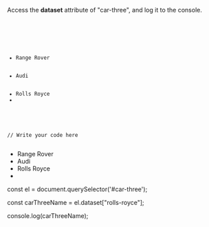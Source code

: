 Access the **dataset** attribute
of "car-three", and log it
to the console.

<codeblock language="javascript" type="exercise" testMode="fixedInput">
<code>
<panel language="html">
<div id="cars">
<ul>
  <li id="car-one" data-car-one="range-rover">Range Rover</li>
  <li id="car-two" data-car-two="audi">Audi</li>
  <li id="car-three" data-car-three="rolls-royce">Rolls Royce<li>
</ul>
</div>
</panel>
<panel language="javascript">
// Write your code here
</panel>
</code>
<solution>
<panel language="html">
<div id="cars">
<ul>
  <li id="car-one" data-car-one="range-rover">Range Rover</li>
  <li id="car-two" data-car-two="audi">Audi</li>
  <li id="car-three" data-car-three="rolls-royce">Rolls Royce<li>
</ul>
</div>
</panel>
<panel language="javascript">
const el = document.querySelector('#car-three');

const carThreeName = el.dataset["rolls-royce"];

console.log(carThreeName);
</panel>
</solution>
</codeblock>
